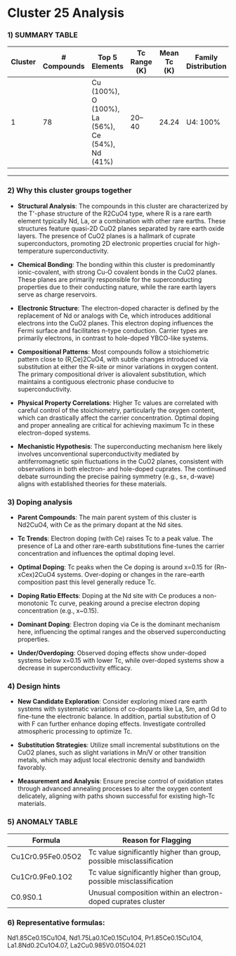 # Cluster 25 Analysis


### 1) SUMMARY TABLE

| Cluster | # Compounds | Top 5 Elements | Tc Range (K) | Mean Tc (K) | Family Distribution | Notes |
|---------|-------------|----------------|--------------|-------------|---------------------|-------|
| 1       | 78          | Cu (100%), O (100%), La (56%), Ce (54%), Nd (41%) | 20–40        | 24.24       | U4: 100%             | Mainly electron-doped cuprates; Nd & Ce-based 214 structures |

---
### 2) Why this cluster groups together

- **Structural Analysis**: The compounds in this cluster are characterized by the T'-phase structure of the R2CuO4 type, where R is a rare earth element typically Nd, La, or a combination with other rare earths. These structures feature quasi-2D CuO2 planes separated by rare earth oxide layers. The presence of CuO2 planes is a hallmark of cuprate superconductors, promoting 2D electronic properties crucial for high-temperature superconductivity.

- **Chemical Bonding**: The bonding within this cluster is predominantly ionic-covalent, with strong Cu-O covalent bonds in the CuO2 planes. These planes are primarily responsible for the superconducting properties due to their conducting nature, while the rare earth layers serve as charge reservoirs.

- **Electronic Structure**: The electron-doped character is defined by the replacement of Nd or analogs with Ce, which introduces additional electrons into the CuO2 planes. This electron doping influences the Fermi surface and facilitates n-type conduction. Carrier types are primarily electrons, in contrast to hole-doped YBCO-like systems.

- **Compositional Patterns**: Most compounds follow a stoichiometric pattern close to (R,Ce)2CuO4, with subtle changes introduced via substitution at either the R-site or minor variations in oxygen content. The primary compositional driver is aliovalent substitution, which maintains a contiguous electronic phase conducive to superconductivity.

- **Physical Property Correlations**: Higher Tc values are correlated with careful control of the stoichiometry, particularly the oxygen content, which can drastically affect the carrier concentration. Optimal doping and proper annealing are critical for achieving maximum Tc in these electron-doped systems.

- **Mechanistic Hypothesis**: The superconducting mechanism here likely involves unconventional superconductivity mediated by antiferromagnetic spin fluctuations in the CuO2 planes, consistent with observations in both electron- and hole-doped cuprates. The continued debate surrounding the precise pairing symmetry (e.g., s±, d-wave) aligns with established theories for these materials.

### 3) Doping analysis

- **Parent Compounds**: The main parent system of this cluster is Nd2CuO4, with Ce as the primary dopant at the Nd sites.
  
- **Tc Trends**: Electron doping (with Ce) raises Tc to a peak value. The presence of La and other rare-earth substitutions fine-tunes the carrier concentration and influences the optimal doping level.
  
- **Optimal Doping**: Tc peaks when the Ce doping is around x=0.15 for (Rn-xCex)2CuO4 systems. Over-doping or changes in the rare-earth composition past this level generally reduce Tc.
  
- **Doping Ratio Effects**: Doping at the Nd site with Ce produces a non-monotonic Tc curve, peaking around a precise electron doping concentration (e.g., x~0.15).

- **Dominant Doping**: Electron doping via Ce is the dominant mechanism here, influencing the optimal ranges and the observed superconducting properties.

- **Under/Overdoping**: Observed doping effects show under-doped systems below x=0.15 with lower Tc, while over-doped systems show a decrease in superconductivity efficacy.

### 4) Design hints

- **New Candidate Exploration**: Consider exploring mixed rare earth systems with systematic variations of co-dopants like La, Sm, and Gd to fine-tune the electronic balance. In addition, partial substitution of O with F can further enhance doping effects. Investigate controlled atmospheric processing to optimize Tc.
  
- **Substitution Strategies**: Utilize small incremental substitutions on the CuO2 planes, such as slight variations in Mn/V or other transition metals, which may adjust local electronic density and bandwidth favorably.

- **Measurement and Analysis**: Ensure precise control of oxidation states through advanced annealing processes to alter the oxygen content delicately, aligning with paths shown successful for existing high-Tc materials.

### 5) ANOMALY TABLE

| Formula | Reason for Flagging |
|---------|----------------------|
| Cu1Cr0.95Fe0.05O2 | Tc value significantly higher than group, possible misclassification |
| Cu1Cr0.9Fe0.1O2  | Tc value significantly higher than group, possible misclassification |
| C0.9S0.1         | Unusual composition within an electron-doped cuprates cluster |

### 6) **Representative formulas**:
 Nd1.85Ce0.15Cu1O4, Nd1.75La0.1Ce0.15Cu1O4, Pr1.85Ce0.15Cu1O4, La1.8Nd0.2Cu1O4.07, La2Cu0.985V0.015O4.021